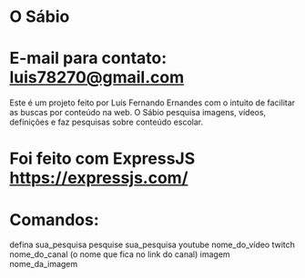 # O Sábio
# E-mail para contato: luis78270@gmail.com

Este é um projeto feito por Luís Fernando Ernandes com o intuito de facilitar as buscas por conteúdo na web.
O Sábio pesquisa imagens, vídeos, definições e faz pesquisas sobre conteúdo escolar.
# Foi feito com ExpressJS https://expressjs.com/
# Comandos:

defina sua_pesquisa
pesquise sua_pesquisa
youtube nome_do_vídeo
twitch nome_do_canal (o nome que fica no link do canal)
imagem nome_da_imagem
